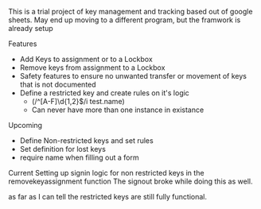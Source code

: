 This is a trial project of key management and tracking based out of google sheets. May end up moving to a different program, but the framwork is already setup

Features
- Add Keys to assignment or to a Lockbox
- Remove keys from assignment to a Lockbox
- Safety features to ensure no unwanted transfer or movement of keys that is not documented
- Define a restricted key and create rules on it's logic
  - (/^[A-F]\d{1,2}$/i test.name)
  - Can never have more than one instance in existance
 


Upcoming
- Define Non-restricted keys and set rules
- Set definition for lost keys
- require name when filling out a form


Current
  Setting up signin logic for non restricted keys in the removekeyassignment function
  The signout broke while doing this as well.

  as far as I can tell the restricted keys are still fully functional.
